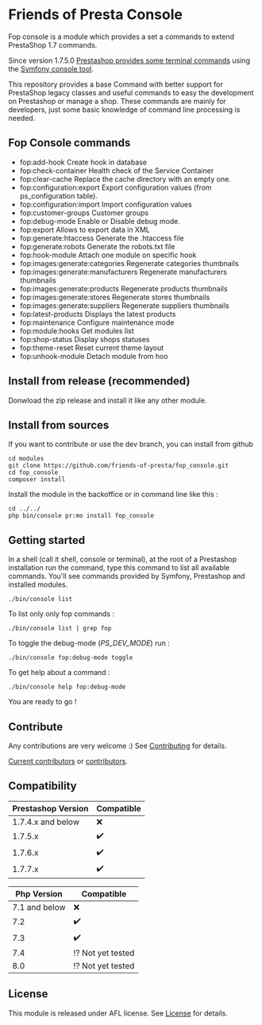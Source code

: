 # Friends of Presta Console

Fop console is a module which provides a set a commands to extend PrestaShop 1.7 commands.

Since version 1.7.5.0 [Prestashop provides some terminal commands](https://devdocs.prestashop.com/1.7/modules/concepts/commands/) using the [Symfony console tool](https://symfony.com/doc/3.4/console.html).

This repository provides a base Command with better support for PrestaShop legacy classes and useful commands to easy the development on Prestashop or manage a shop.
These commands are mainly for developers, just some basic knowledge of command line processing is needed.

## Fop Console commands

* fop:add-hook                                 Create hook in database
* fop:check-container                          Health check of the Service Container
* fop:clear-cache                              Replace the cache directory with an empty one.
* fop:configuration:export                     Export configuration values (from ps_configuration table).
* fop:configuration:import                     Import configuration values
* fop:customer-groups                          Customer groups
* fop:debug-mode                               Enable or Disable debug mode.
* fop:export                                   Allows to export data in XML
* fop:generate:htaccess                        Generate the .htaccess file
* fop:generate:robots                          Generate the robots.txt file
* fop:hook-module                              Attach one module on specific hook
* fop:images:generate:categories               Regenerate categories thumbnails
* fop:images:generate:manufacturers            Regenerate manufacturers thumbnails
* fop:images:generate:products                 Regenerate products thumbnails
* fop:images:generate:stores                   Regenerate stores thumbnails
* fop:images:generate:suppliers                Regenerate suppliers thumbnails
* fop:latest-products                          Displays the latest products
* fop:maintenance                              Configure maintenance mode
* fop:module:hooks                             Get modules list
* fop:shop-status                              Display shops statuses
* fop:theme-reset                              Reset current theme layout
* fop:unhook-module                            Detach module from hoo

## Install from release (recommended)

Donwload the zip release and install it like any other module.

## Install from sources

If you want to contribute or use the dev branch, you can install from github

```
cd modules 
git clone https://github.com/friends-of-presta/fop_console.git
cd fop_console
composer install
```
Install the module in the backoffice or in command line like this :
```
cd ../../
php bin/console pr:mo install fop_console
```

## Getting started

In a shell (call it shell, console or terminal), at the root of a Prestashop installation run the command, type this command to list all available commands.
You'll see commands provided by Symfony, Prestashop and installed modules.
```shell
./bin/console list
```

To list only only fop commands :
```shell
./bin/console list | grep fop
```

To toggle the debug-mode (_PS_DEV_MODE_) run :
```shell
./bin/console fop:debug-mode toggle
```

To get help about a command :
```shell
./bin/console help fop:debug-mode
```

You are ready to go !

## Contribute

Any contributions are very welcome :)
See [Contributing](/CONTRIBUTING.md) for details.

[Current contributors](https://github.com/friends-of-presta/fop_console/graphs/contributors) or [contributors](/CONTRIBUTORS.md).

## Compatibility

| Prestashop Version | Compatible |
| ------------------ | -----------|
| 1.7.4.x and below | :x: |
| 1.7.5.x | :heavy_check_mark: |
| 1.7.6.x | :heavy_check_mark: |
| 1.7.7.x | :heavy_check_mark: |

| Php Version | Compatible |
| ------ | -----------|
| 7.1 and below | :x: |
| 7.2 | :heavy_check_mark: |
| 7.3| :heavy_check_mark: |
| 7.4 | :interrobang: Not yet tested |
| 8.0 | :interrobang: Not yet tested |

## License

This module is released under AFL license.
See [License](/docs/licenses/LICENSE.txt) for details.
